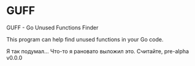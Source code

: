 # GUFF
GUFF - Go Unused Functions Finder

This program can help find unused functions in your Go code. 

Я так подумал... Что-то я рановато выложил это. Считайте, pre-alpha v0.0.0
